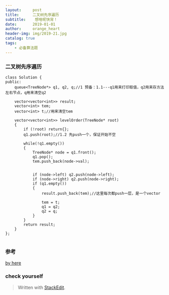 ```yaml
---
layout:     post
title:      二叉树先序遍历
subtitle:    想啥呢快背！
date:       2019-01-01
author:     orange_heart
header-img: img/2019-21.jpg
catalog: true
tags:
    - 必备算法题
---
```


### 二叉树先序遍历


```objc
class Solution {
public:
	queue<TreeNode*> q1, q2, q;//1 预备：1.1---q1用来打印取值，q2用来存方法左右节点，q用来清空q2
	
	vector<vector<int>> result;
	vector<int> tem;
	vector<int> t;//用来清空tem
	
	vector<vector<int>> levelOrder(TreeNode* root) 
	{
		if (!root) return{};
		q1.push(root);//1.2 先push一个，保证开始不空
		
		while(!q1.empty())
		{
			TreeNode* node = q1.front();
			q1.pop();
			tem.push_back(node->val);


			if (node->left) q2.push(node->left);
			if (node->right) q2.push(node->right);
			if (q1.empty())
			{
				result.push_back(tem);//这里每次都push一层，是一个vector
				
				tem = t;
				q1 = q2;
				q2 = q;
			}
		}
		return result;
	}
};


```

### 参考

[by here](https://leetcode-cn.com/problems/two-sum/solution/er-cha-shu-de-ceng-ci-bian-li-by-utmost/)

### check yourself



> Written with [StackEdit](https://stackedit.io/).


<!--stackedit_data:
eyJoaXN0b3J5IjpbLTgxMDY2MjcxLDEwMjU1Nzk3NDddfQ==
-->